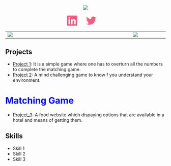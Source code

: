 

<!--
**njorogewambuielizabeth/njorogewambuielizabeth** is a ✨ _special_ ✨ repository because its `README.md` (this file) appears on your GitHub profile.


<a target="blank" href="https://profile-counter.glitch.me/Elizabeth-Njoroge/count.svg"><p align="center">View Count<br><br> <img src="https://profile-counter.glitch.me/Elizabeth-Njoroge/count.svg" /></a>
<h3 align="center">
<img src="https://github.com/rajput2107/rajput2107/blob/master/Assets/Handshake.gif" width="50px">
Welcome to Elizabeth Njoroge's profile!
<img src="https://media.giphy.com/media/hvRJCLFzcasrR4ia7z/giphy.gif" width="28">
</h3>

<!--Gif-->
<p align="center">
<a href="https://github.com/DenverCoder1/readme-typing-svg"><img src="https://readme-typing-svg.herokuapp.com?lines=Helloo+there%2C+I+am+Elizabeth-Njoroge;A+software+Developer+based+in+Nairobi;Community+lover+and+open+source;Hit+me+up%2C+I'd+love+to+work+with+you&font=Fira%20Code&center=true&width=480&height=45&color=36BCF7FF&vCenter=true&size=22"></a>
</p>

<!--Socials-->
<p align="center">
<a href="https://www.linkedin.com/in/elizabeth-njoroge/"><img width="32px" alt="LinkedIn" title="Let's connect on LinkedIn" src="https://github.com/Chemutaiselim/svg/blob/main/linkedin.svg"/></a> &#8287;&#8287;&#8287;&#8287;&#8287;
<a href="https://twitter.com/Elizah_Wambui"><img width="32px" alt="Twitter" title="Let's talk more on Twitter" src="https://github.com/Chemutaiselim/svg/blob/main/twitter.svg"/></a>
&#8287;&#8287;&#8287;&#8287;&#8287;
</p>

<table>
<tr>
<td><img width="380px" align="left" src="https://github-readme-stats.vercel.app/api?username=njorogewambuielizabeth&show_icons=true&count_private=true&include_all_commits&theme=tokyonight"/></td>
<td><img width="400px" align="left" src="https://github-readme-stats.vercel.app/api/top-langs/?username=njorogewambuielizabeth&langs_count=8&layout=compact&theme=tokyonight&hide=html,css,ejs,php,C,vue,hack,typescript,jupyter%20notebook,python,shell,c%2B%2B"/></td>
</tr>
</table>

## Projects
- [Project 1](https://github.com/njorogewambuielizabeth/memory_game.git): It is a simple game where one has to overturn all the numbers to complete the matching game.
- [Project 2](https://github.com/njorogewambuielizabeth/my_Quiz_game.git): A mind challenging game to know f you understand your environment.
# <span style="color:blue">Matching Game</span>





- [Project_3](https://github.com/njorogewambuielizabeth/my-food-website.git): A food website which dispaying options that are available in a hotel and means of getting them. 


## Skills
- Skill 1
- Skill 2
- Skill 3
